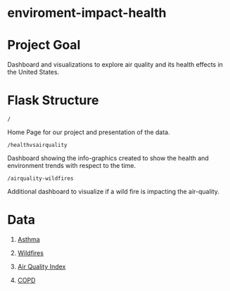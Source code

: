 # enviroment-impact-health

# Project Goal
Dashboard and visualizations to explore air quality and its health effects in the United States.

# Flask Structure
```
/
```
Home Page for our project and presentation of the data.

```
/healthvsairquality
```
Dashboard showing the info-graphics created to show the health and environment trends with respect to the time.

```
/airquality-wildfires
```
Additional dashboard to visualize if a wild fire is impacting the air-quality.

# Data
1. [Asthma](https://chronicdata.cdc.gov/Chronic-Disease-Indicators/U-S-Chronic-Disease-Indicators-Asthma/us8e-ubyj)

2. [Wildfires](https://www.kaggle.com/rtatman/188-million-us-wildfires)

3. [Air Quality Index](https://www.epa.gov/outdoor-air-quality-data)

4. [COPD](https://chronicdata.cdc.gov/Chronic-Disease-Indicators/U-S-Chronic-Disease-Indicators-Chronic-Obstructive/aqr6-8kj8)

